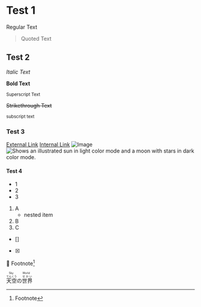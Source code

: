 #				Test 1
Regular Text
> Quoted Text

##			Test 2
*Italic Text*

**Bold Text**

<sup>Superscript Text</sup>

~~Strikethrough Text~~

<sub>subscript text</sub>
###			Test 3
[External Link]()
[Internal Link]()
![Image]()
<picture>
  <source media="(prefers-color-scheme: dark)" srcset="https://user-images.githubusercontent.com/25423296/163456776-7f95b81a-f1ed-45f7-b7ab-8fa810d529fa.png">
  <source media="(prefers-color-scheme: light)" srcset="https://user-images.githubusercontent.com/25423296/163456779-a8556205-d0a5-45e2-ac17-42d089e3c3f8.png">
  <img alt="Shows an illustrated sun in light color mode and a moon with stars in dark color mode." src="https://user-images.githubusercontent.com/25423296/163456779-a8556205-d0a5-45e2-ac17-42d089e3c3f8.png">
</picture>
####		Test 4
- 1
- 2
- 3
1. A
   - nested item
3. B
4. C
- []
- [x]
:ghost:
Footnote[^1]
<!--Comment-->
<ruby>
<ruby>天<rt>てん</rt>空<rt>くう</rt>の<rt></rt>世界<rt>せかい</rt></ruby>
<rt>Sky World</rt>
</ruby>

[^1]: Footnote
